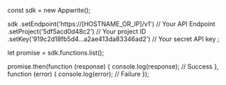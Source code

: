 const sdk = new Appwrite();

sdk
    .setEndpoint('https://[HOSTNAME_OR_IP]/v1') // Your API Endpoint
    .setProject('5df5acd0d48c2') // Your project ID
    .setKey('919c2d18fb5d4...a2ae413da83346ad2') // Your secret API key
;

let promise = sdk.functions.list();

promise.then(function (response) {
    console.log(response); // Success
}, function (error) {
    console.log(error); // Failure
});